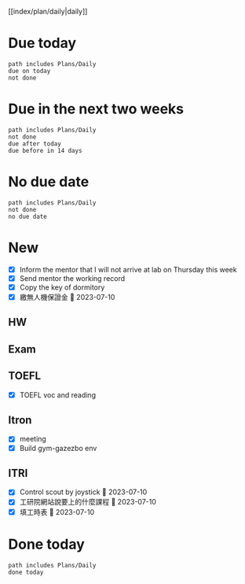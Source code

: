[[index/plan/daily|daily]]
# Due today
```tasks
path includes Plans/Daily
due on today
not done
```
# Due in the next two weeks
```tasks
path includes Plans/Daily
not done
due after today
due before in 14 days
```
# No due date
```tasks
path includes Plans/Daily
not done
no due date
```

# New
- [x] Inform the mentor that I will not arrive at lab on Thursday this week
- [x] Send mentor the working record
- [x] Copy the key of dormitory
- [x] 繳無人機保證金 📅 2023-07-10
## HW
## Exam
## TOEFL
- [x] TOEFL voc and reading
## Itron
- [x] meeting
- [x] Build gym-gazezbo env
## ITRI
- [x] Control scout by joystick 📅 2023-07-10
- [x] 工研院網站說要上的什麼課程 📅 2023-07-10
- [x] 填工時表 📅 2023-07-10
# Done today
```tasks
path includes Plans/Daily
done today
```